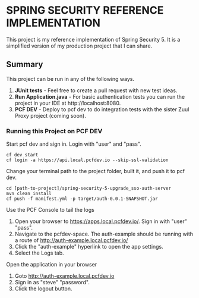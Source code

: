 # SPRING SECURITY REFERENCE IMPLEMENTATION

This project is my reference implementation of Spring Security 5. It is a simplified version of my production project that I can share.

## Summary

This project can be run in any of the following ways.

1) **JUnit tests** - Feel free to create a pull request with new test ideas.
2) **Run Application.java** - For basic authentication tests you can run the project in your IDE at http://localhost:8080.
3) **PCF DEV** - Deploy to pcf dev to do integration tests with the sister Zuul Proxy project (coming soon).

### Running this Project on PCF DEV

Start pcf dev and sign in. Login with "user" and "pass".
```
cf dev start
cf login -a https://api.local.pcfdev.io --skip-ssl-validation
```
Change your terminal path to the project folder, built it, and push it to pcf dev.

```
cd [path-to-project]/spring-security-5-upgrade_sso-auth-server
mvn clean install
cf push -f manifest.yml -p target/auth-0.0.1-SNAPSHOT.jar
```

Use the PCF Console to tail the logs
1) Open your browser to https://apps.local.pcfdev.io/. Sign in with "user" "pass".
2) Navigate to the pcfdev-space. The auth-example should be running with a route of http://auth-example.local.pcfdev.io/
3) Click the "auth-example" hyperlink to open the app settings.
4) Select the Logs tab.

Open the application in your browser
1) Goto http://auth-example.local.pcfdev.io
2) Sign in as "steve" "password".
3) Click the logout button.
